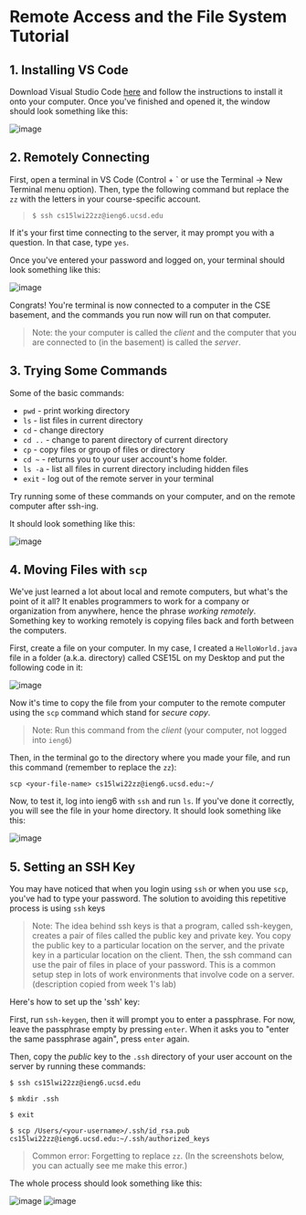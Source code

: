 # Remote Access and the File System Tutorial

## 1. Installing VS Code
Download Visual Studio Code [here](https://code.visualstudio.com/) and follow the instructions to install it onto your computer. Once you've finished and opened it, the window should look something like this:

![image](VS-Code-opened.png)

## 2. Remotely Connecting
First, open a terminal in VS Code (Control + \` or use the Terminal → New Terminal menu option). Then, type the following command but replace the `zz` with the letters in your course-specific account.

> `$ ssh cs15lwi22zz@ieng6.ucsd.edu`

If it's your first time connecting to the server, it may prompt you with a question. In that case, type `yes`.

Once you've entered your password and logged on, your terminal should look something like this: 

![image](remotely-connecting.png)

Congrats! You're terminal is now connected to a computer in the CSE basement, and the commands you run now will run on that computer. 

> Note: the your computer is called the *client* and the computer that you are connected to (in the basement) is called the *server*.

## 3. Trying Some Commands
Some of the basic commands:

* `pwd` - print working directory
* `ls` - list files in current directory
* `cd` - change directory 
* `cd ..` - change to parent directory of current directory
* `cp` - copy files or group of files or directory
* `cd ~` - returns you to your user account's home folder.
* `ls -a` - list all files in current directory including hidden files
* `exit` - log out of the remote server in your terminal

Try running some of these commands on your computer, and on the remote computer after ssh-ing.

It should look something like this:

![image](trying-some-commands.png)

## 4. Moving Files with `scp`
We've just learned a lot about local and remote computers, but what's the point of it all? It enables programmers to work for a company or organization from anywhere, hence the phrase *working remotely*. Something key to working remotely is copying files back and forth between the computers.

First, create a file on your computer. In my case, I created a `HelloWorld.java` file in a folder (a.k.a. directory) called CSE15L on my Desktop and put the following code in it:

![image](hello-world-screenshot.png)

Now it's time to copy the file from your computer to the remote computer using the `scp` command which stand for *secure copy*.

> Note: Run this command from the *client* (your computer, not logged into `ieng6`)

Then, in the terminal go to the directory where you made your file, and run this command (remember to replace the `zz`):

`scp <your-file-name> cs15lwi22zz@ieng6.ucsd.edu:~/`

Now, to test it, log into ieng6 with `ssh` and run `ls`. If you've done it correctly, you will see the file in your home directory. It should look something like this:

![image](copying-file-to-server.png)

## 5. Setting an SSH Key
You may have noticed that when you login using `ssh` or when you use `scp`, you've had to type your password. The solution to avoiding this repetitive process is using `ssh` keys  

 > Note: The idea behind ssh keys is that a program, called ssh-keygen, creates a pair of files called the public key and private key. You copy the public key to a particular location on the server, and the private key in a particular location on the client. Then, the ssh command can use the pair of files in place of your password. This is a common setup step in lots of work environments that involve code on a server. (description copied from week 1's lab)

Here's how to set up the 'ssh' key: 

First, run `ssh-keygen`, then it will prompt you to enter a passphrase. For now, leave the passphrase empty by pressing `enter`. When it asks you to "enter the same passphrase again", press `enter` again.

Then, copy the *public* key to the `.ssh` directory of your user account on the server by running these commands: 

`$ ssh cs15lwi22zz@ieng6.ucsd.edu`

`$ mkdir .ssh`

`$ exit`

`$ scp /Users/<your-username>/.ssh/id_rsa.pub cs15lwi22zz@ieng6.ucsd.edu:~/.ssh/authorized_keys`

> Common error: Forgetting to replace `zz`. (In the screenshots below, you can actually see me make this error.)

The whole process should look something like this: 

![image](creating-ssh-key-1.png)
![image](creating-ssh-key-2.png)


